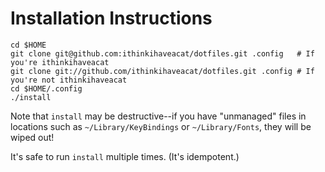 # Installation Instructions

    cd $HOME
    git clone git@github.com:ithinkihaveacat/dotfiles.git .config   # If you're ithinkihaveacat
    git clone git://github.com/ithinkihaveacat/dotfiles.git .config # If you're not ithinkihaveacat
    cd $HOME/.config
    ./install

Note that `install` may be destructive--if you have "unmanaged" files in
locations such as `~/Library/KeyBindings` or `~/Library/Fonts`, they
will be wiped out!

It's safe to run `install` multiple times.  (It's idempotent.)
